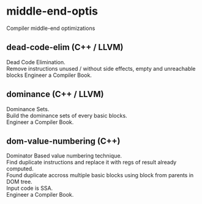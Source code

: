# middle-end-optis

Compiler middle-end optimizations

## dead-code-elim (C++ / LLVM)

Dead Code Elimination.  
Remove instructions unused / without side effects, empty and unreachable blocks
Engineer a Compiler Book.

## dominance (C++ / LLVM)

Dominance Sets.  
Build the dominance sets of every basic blocks.  
Engineer a Compiler Book.

## dom-value-numbering (C++)

Dominator Based value numbering technique.  
Find duplicate instructions and replace it with regs of result already computed.  
Found duplicate accross multiple basic blocks using block from parents in DOM tree.  
Input code is SSA.  
Engineer a Compiler Book.

